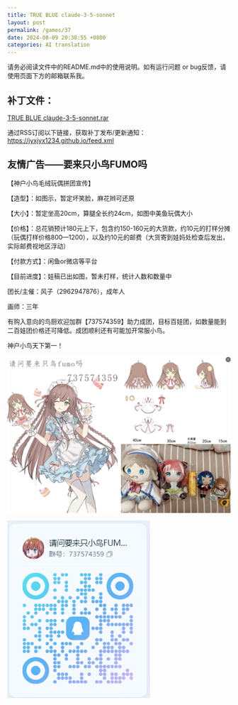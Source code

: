 ```yaml
---
title: TRUE BLUE claude-3-5-sonnet
layout: post
permalink: /games/37
date: 2024-08-09 20:38:55 +0800
categories: AI translation
---
```



请务必阅读文件中的README.md中的使用说明。如有运行问题 or bug反馈，请使用页面下方的邮箱联系我。

## 补丁文件：

[TRUE BLUE claude-3-5-sonnet.rar](../resources/TRUE%20BLUE%20claude-3-5-sonnet.rar)

 

通过RSS订阅以下链接，获取补丁发布/更新通知：https://jyxjyx1234.github.io/feed.xml

## 友情广告——要来只小鸟FUMO吗

【神户小鸟毛绒玩偶拼团宣传】

【造型】：如图示，暂定坏笑脸，麻花辫可还原

【大小】：暂定坐高20cm，算腿全长约24cm，如图中美鱼玩偶大小

【价格】：总花销预计180元上下，包含约150-160元的大货款，约10元的打样分摊（玩偶打样价格800—1200），以及约10元的邮费（大货寄到娃妈处检查后发出，实际邮费视地区浮动）

【付款方式】：闲鱼or微店等平台

【目前进度】：娃稿已出如图，暂未打样，统计人数和数量中

团长/主催：风子（2962947876），成年人

画师：三年

有购入意向的鸟厨欢迎加群【737574359】助力成团，目标百娃团，如数量能到二百娃团价格还可降低。成团顺利还有可能加开常服小鸟。

神户小鸟天下第一！

![稿图.png](../img/广告/小鸟稿图.png)

![群号.png](../img/广告/群号.png)
